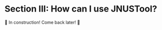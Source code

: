 # Section III: How can I use JNUSTool?

:construction: In construction! Come back later! :construction: